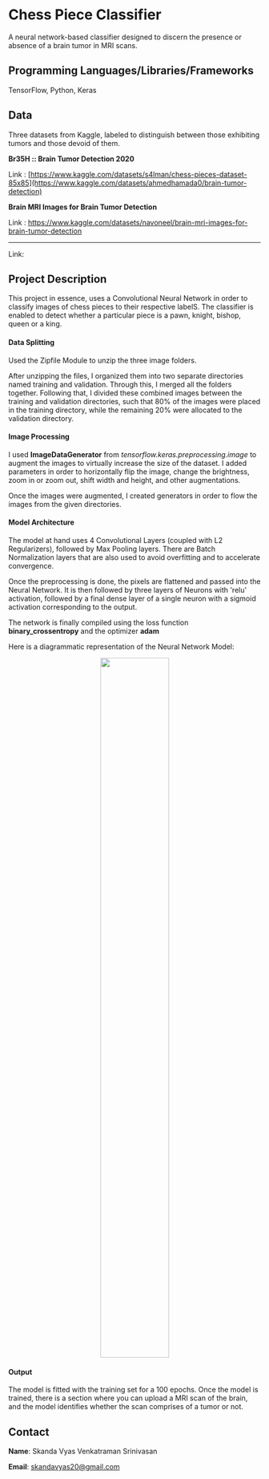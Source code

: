 # Chess Piece Classifier
A neural network-based classifier designed to discern the presence or absence of a brain tumor in MRI scans.

## Programming Languages/Libraries/Frameworks

TensorFlow, Python, Keras

## Data

Three datasets from Kaggle, labeled to distinguish between those exhibiting tumors and those devoid of them.



**Br35H :: Brain Tumor Detection 2020**

Link : [https://www.kaggle.com/datasets/s4lman/chess-pieces-dataset-85x85](https://www.kaggle.com/datasets/ahmedhamada0/brain-tumor-detection)

**Brain MRI Images for Brain Tumor Detection**

Link : https://www.kaggle.com/datasets/navoneel/brain-mri-images-for-brain-tumor-detection

****

Link:

## Project Description

This project in essence, uses a Convolutional Neural Network in order to classify images of chess pieces to their respective labelS. The classifier is enabled to detect whether a particular piece is a pawn, knight, bishop, queen or a king.

#### Data Splitting

Used the Zipfile Module to unzip the three image folders.

After unzipping the files, I organized them into two separate directories named training and validation. Through this, I merged all the folders together. Following that, I divided these combined images between the training and validation directories, such that 80% of the images were placed in the training directory, while the remaining 20% were allocated to the validation directory.

#### Image Processing

I used **ImageDataGenerator** from *tensorflow.keras.preprocessing.image* to augment the images to virtually increase the size of the dataset. I added parameters in order to horizontally flip the image, change the brightness, zoom in or zoom out, shift width and height, and other augmentations.

Once the images were augmented, I created generators in order to flow the images from the given directories.

#### Model Architecture

The model at hand uses 4 Convolutional Layers (coupled with L2 Regularizers), followed by Max Pooling layers. There are Batch Normalization layers that are also used to avoid overfitting and to accelerate convergence.
 
Once the preprocessing is done, the pixels are flattened and passed into the Neural Network. It is then followed by three layers of Neurons with 'relu' activation, followed by a final dense layer of a single neuron with a sigmoid activation corresponding to the output.

The network is finally compiled using the loss function **binary_crossentropy** and the optimizer **adam** 

Here is a diagrammatic representation of the Neural Network Model:

<div align="center">
  <img src = "https://github.com/golgiwaffles/Chess-Piece-Classifier/blob/main/Chessmodel.h5.png" width = "137px" height = "1396px" />
</div>

#### Output

The model is fitted with the training set for a 100 epochs.
Once the model is trained, there is a section where you can upload a MRI scan of the brain, and the model identifies whether the scan comprises of a tumor or not.

## Contact
**Name**: Skanda Vyas Venkatraman Srinivasan

**Email**: skandavyas20@gmail.com





